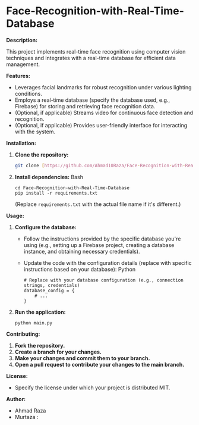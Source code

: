 # Face-Recognition-with-Real-Time-Database

**Description:**

This project implements real-time face recognition using computer vision techniques and integrates with a real-time database for efficient data management.

**Features:**

* Leverages facial landmarks for robust recognition under various lighting conditions.
* Employs a real-time database (specify the database used, e.g., Firebase) for storing and retrieving face recognition data.
* (Optional, if applicable) Streams video for continuous face detection and recognition.
* (Optional, if applicable) Provides user-friendly interface for interacting with the system.

**Installation:**

1. **Clone the repository:**

   ```bash
   git clone [https://github.com/Ahmad10Raza/Face-Recognition-with-Real-Time-Database.git]
   ```
2. **Install dependencies:**
   Bash

   ```
   cd Face-Recognition-with-Real-Time-Database
   pip install -r requirements.txt
   ```

   (Replace `requirements.txt` with the actual file name if it's different.)

**Usage:**

1. **Configure the database:**

   * Follow the instructions provided by the specific database you're using (e.g., setting up a Firebase project, creating a database instance, and obtaining necessary credentials).
   * Update the code with the configuration details (replace with specific instructions based on your database):
     Python

     ```
     # Replace with your database configuration (e.g., connection strings, credentials)
     database_config = {
         # ...
     }
     ```
2. **Run the application:**

   ```
   python main.py
   ```

**Contributing:**

1. **Fork the repository.**
2. **Create a branch for your changes.**
3. **Make your changes and commit them to your branch.**
4. **Open a pull request to contribute your changes to the main branch.**

**License:**

* Specify the license under which your project is distributed  MIT.

**Author:**

* Ahmad Raza
* Murtaza :
